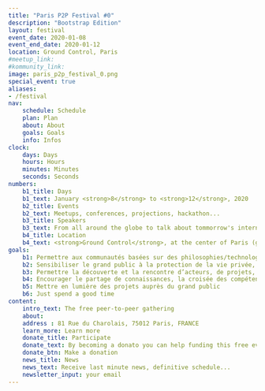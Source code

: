 ```yaml
---
title: "Paris P2P Festival #0"
description: "Bootstrap Edition"
layout: festival
event_date: 2020-01-08
event_end_date: 2020-01-12
location: Ground Control, Paris
#meetup_link:
#kommunity_link:
image: paris_p2p_festival_0.png
special_event: true
aliases:
- /festival
nav:
    schedule: Schedule
    plan: Plan
    about: About
    goals: Goals
    info: Infos
clock:
    days: Days
    hours: Hours
    minutes: Minutes
    seconds: Seconds
numbers:
    b1_title: Days
    b1_text: January <strong>8</strong> to <strong>12</strong>, 2020
    b2_title: Events
    b2_text: Meetups, conferences, projections, hackathon...
    b3_title: Speakers
    b3_text: From all around the globe to talk about tommorrow's internet
    b4_title: Location
    b4_text: <strong>Ground Control</strong>, at the center of Paris (gare de Lyon)
goals:
    b1: Permettre aux communautés basées sur des philosophies/technologies P2P de se rassembler durant plusieurs jours autour de talks, hackathons, réunions…
    b2: Sensibiliser le grand public à la protection de la vie privée, aux valeurs du P2P, des logiciels libres, de l’open source, ou encore à la cybersécurité
    b3: Permettre la découverte et la rencontre d’acteurs, de projets, permettre le débat, etc
    b4: Encourager le partage de connaissances, la croisée des compétences
    b5: Mettre en lumière des projets auprès du grand public
    b6: Just spend a good time
content:
    intro_text: The free peer-to-peer gathering 
    about:
    address : 81 Rue du Charolais, 75012 Paris, FRANCE
    learn_more: Learn more
    donate_title: Participate
    donate_text: By becoming a donato you can help funding this free event
    donate_btn: Make a donation
    news_title: News
    news_text: Receive last minute news, definitive schedule...
    newsletter_input: your email
---
```

